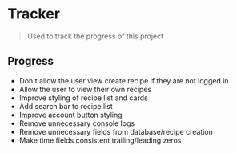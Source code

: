 # Tracker

> Used to track the progress of this project

## Progress

- Don't allow the user view create recipe if they are not logged in
- Allow the user to view their own recipes
- Improve styling of recipe list and cards
- Add search bar to recipe list
- Improve account button styling
- Remove unnecessary console logs
- Remove unnecessary fields from database/recipe creation
- Make time fields consistent trailing/leading zeros
